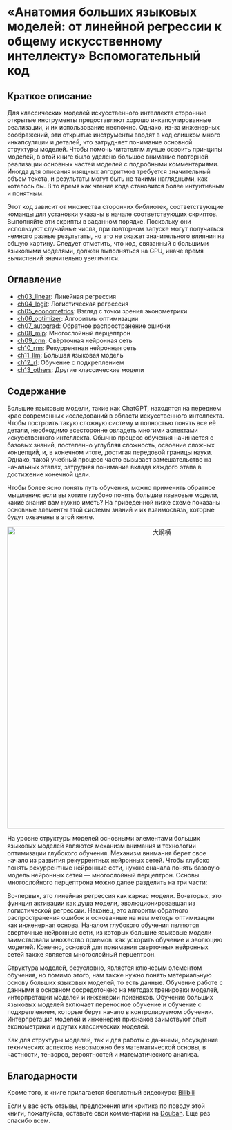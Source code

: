 # «Анатомия больших языковых моделей: от линейной регрессии к общему искусственному интеллекту» Вспомогательный код

## Краткое описание
Для классических моделей искусственного интеллекта сторонние открытые инструменты предоставляют хорошо инкапсулированные реализации, и их использование несложно. Однако, из-за инженерных соображений, эти открытые инструменты вводят в код слишком много инкапсуляции и деталей, что затрудняет понимание основной структуры моделей. Чтобы помочь читателям лучше освоить принципы моделей, в этой книге было уделено большое внимание повторной реализации основных частей моделей с подробными комментариями. Иногда для описания изящных алгоритмов требуется значительный объем текста, и результаты могут быть не такими наглядными, как хотелось бы. В то время как чтение кода становится более интуитивным и понятным.

Этот код зависит от множества сторонних библиотек, соответствующие команды для установки указаны в начале соответствующих скриптов. Выполняйте эти скрипты в заданном порядке. Поскольку они используют случайные числа, при повторном запуске могут получаться немного разные результаты, но это не окажет значительного влияния на общую картину. Следует отметить, что код, связанный с большими языковыми моделями, должен выполняться на GPU, иначе время вычислений значительно увеличится.

## Оглавление

- [ch03_linear](ch03_linear): Линейная регрессия
- [ch04_logit](ch04_logit): Логистическая регрессия
- [ch05_econometrics](ch05_econometrics): Взгляд с точки зрения эконометрики
- [ch06_optimizer](ch06_optimizer): Алгоритмы оптимизации
- [ch07_autograd](ch07_autograd): Обратное распространение ошибки
- [ch08_mlp](ch08_mlp): Многослойный перцептрон
- [ch09_cnn](ch09_cnn): Свёрточная нейронная сеть
- [ch10_rnn](ch10_rnn): Рекуррентная нейронная сеть
- [ch11_llm](ch11_llm): Большая языковая модель
- [ch12_rl](ch12_rl): Обучение с подкреплением
- [ch13_others](ch13_others): Другие классические модели

## Содержание
Большие языковые модели, такие как ChatGPT, находятся на переднем крае современных исследований в области искусственного интеллекта. Чтобы построить такую сложную систему и полностью понять все её детали, необходимо всесторонне овладеть многими аспектами искусственного интеллекта. Обычно процесс обучения начинается с базовых знаний, постепенно углубляя сложность, освоение сложных концепций, и, в конечном итоге, достигая передовой границы науки. Однако, такой учебный процесс часто вызывает замешательство на начальных этапах, затрудняя понимание вклада каждого этапа в достижение конечной цели.

Чтобы более ясно понять путь обучения, можно применить обратное мышление: если вы хотите глубоко понять большие языковые модели, какие знания вам нужно иметь? На приведенной ниже схеме показаны основные элементы этой системы знаний и их взаимосвязь, которые будут охвачены в этой книге.

<p align="center">  
<img width="700" alt="大纲横" src="https://github.com/user-attachments/assets/e190e48b-42f1-46e4-afde-54a0d07b851e">

</p>

На уровне структуры моделей основными элементами больших языковых моделей являются механизм внимания и технологии оптимизации глубокого обучения. Механизм внимания берет свое начало из развития рекуррентных нейронных сетей. Чтобы глубоко понять рекуррентные нейронные сети, нужно сначала понять базовую модель нейронных сетей — многослойный перцептрон. Основы многослойного перцептрона можно далее разделить на три части:

Во-первых, это линейная регрессия как каркас модели.
Во-вторых, это функция активации как душа модели, эволюционировавшая из логистической регрессии.
Наконец, это алгоритм обратного распространения ошибок и основанные на нем методы оптимизации как инженерная основа.
Началом глубокого обучения являются сверточные нейронные сети, из которых большие языковые модели заимствовали множество приемов: как ускорить обучение и эволюцию моделей. Конечно, основой для понимания сверточных нейронных сетей также является многослойный перцептрон.

Структура моделей, безусловно, является ключевым элементом обучения, но помимо этого, нам также нужно понять материальную основу больших языковых моделей, то есть данные. Обучение работе с данными в основном сосредоточено на методах тренировки моделей, интерпретации моделей и инженерии признаков. Обучение больших языковых моделей включает переносное обучение и обучение с подкреплением, которые берут начало в контролируемом обучении. Интерпретация моделей и инженерия признаков заимствуют опыт эконометрики и других классических моделей.

Как для структуры моделей, так и для работы с данными, обсуждение технических аспектов невозможно без математической основы, в частности, тензоров, вероятностей и математического анализа.

## Благодарности

Кроме того, к книге прилагается бесплатный видеокурс: [Bilibili](https://space.bilibili.com/417265639/channel/collectiondetail?sid=3138772) 

Если у вас есть отзывы, предложения или критика по поводу этой книги, пожалуйста, оставьте свои комментарии на [Douban](https://book.douban.com/subject/36873291/). Еще раз спасибо всем.
